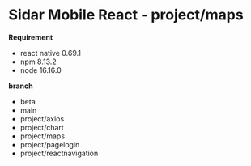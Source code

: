# Sidar Mobile React - project/maps

**Requirement**
- react native 0.69.1
- npm 8.13.2
- node 16.16.0

**branch** 
- beta
- main
- project/axios
- project/chart
- project/maps
- project/pagelogin
- project/reactnavigation
